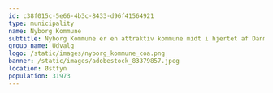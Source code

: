 ```yaml
---
id: c38f015c-5e66-4b3c-8433-d96f41564921
type: municipality
name: Nyborg Kommune
subtitle: Nyborg Kommune er en attraktiv kommune midt i hjertet af Danmark, med hyggelige handelsgader og med flere historiske og kulturelle seværdigheder.
group_name: Udvalg
logo: /static/images/nyborg_kommune_coa.png
banner: /static/images/adobestock_83379857.jpeg
location: Østfyn
population: 31973
---
```

